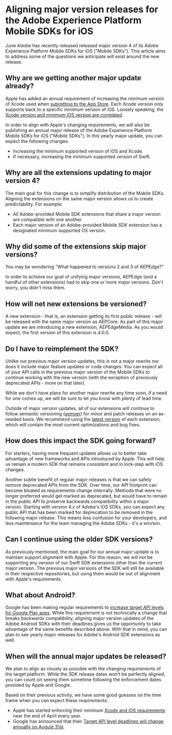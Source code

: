 # Aligning major version releases for the Adobe Experience Platform Mobile SDKs for iOS

June Adobe has recently released released major version 4 of its Adobe Experience Platform Mobile SDKs for iOS ("Mobile SDKs"). This article aims to address some of the questions we anticipate will exist around the new release.

## Why are we getting another major update already?

Apple has added an annual requirement of increasing the minimum version of Xcode used when [submitting to the App Store](https://developer.apple.com/ios/submit/). Each Xcode version only supports back to a specific minimum version of iOS. Loosely speaking, the [Xcode version and _minimum_ iOS version are correlated](https://developer.apple.com/support/xcode/). 

In order to align with Apple's changing requirements, we will also be publishing an annual major release of the Adobe Experience Platform Mobile SDKs for iOS ("Mobile SDKs"). In this yearly major update, you can expect the following changes:

* Increasing the minimum supported version of iOS and Xcode.
* If necessary, increasing the minimum supported version of Swift.

## Why are all the extensions updating to major version 4?

The main goal for this change is to simplify distribution of the Mobile SDKs. Aligning the extensions on the same major version allows us to create predictability. For example:

* All Adobe-provided Mobile SDK extensions that share a major version are compatible with one another.
* Each major version of an Adobe-provided Mobile SDK extension has a designated minimum supported OS version.

## Why did some of the extensions skip major versions?

You may be wondering "What happened to versions 2 and 3 of AEPEdge?" 

In order to achieve our goal of unifying major versions, AEPEdge (and a handful of other extensions) had to skip one or more major versions. Don't worry, you didn't miss them.

## How will net new extensions be versioned?

A new extension - that is, an extension getting its first public release - will be released with the same major version as AEPCore. As part of this major update we are introducing a new extension, AEPEdgeMedia. As you would expect, the first version of this extension is 4.0.0.

## Do I have to reimplement the SDK?

Unlike our previous major version updates, this is not a major rewrite nor does it include major feature updates or code changes. You can expect all of your API calls in the previous major version of the Mobile SDKs to continue working with the new version (with the exception of previously deprecated APIs - more on that later).

While we don't have plans for another major rewrite any time soon, if a need for one comes up, we will be sure to let you know with plenty of lead time.

Outside of major version updates, all of our extensions will continue to follow semantic versioning ([semver](https://semver.org/)) for minor and patch releases on an as-needed basis. We recommend using the [latest version](./../current-sdk-versions.md) of each extension, which will contain the most current optimizations and bug fixes.

## How does this impact the SDK going forward?

For starters, having more frequent updates allows us to better take advantage of new frameworks and APIs introduced by Apple. This will help us remain a modern SDK that remains consistent and in lock-step with iOS changes.

Another subtle benefit of regular major releases is that we can safely remove deprecated APIs from the SDK. Over time, our API footprint can become bloated as requirements change internally. Methods that were no longer preferred would get marked as deprecated, but would have to remain in the public API to preserve backwards compatibility within a major version. Starting with version 4.x of Adobe's iOS SDKs, you can expect any public API that has been marked for deprecation to be removed in the following major release. This means less confusion for your developers, and less maintenance for the team managing the Adobe SDKs - it's a win/win.

## Can I continue using the older SDK versions?

As previously mentioned, the main goal for our annual major update is to maintain support alignment with Apple. For this reason, we will not be supporting any version of our Swift SDK extensions other than the current major version. The previous major versions of the SDK will still be available in their respective repositories, but using them would be out of alignment with Apple's requirements.

## What about Android?

Google has been making regular requirements to [increase target API levels for Google Play apps](https://support.google.com/googleplay/android-developer/answer/11926878?hl=en#). While this requirement is not technically a change that breaks backwards compatibility, aligning major version updates of the Adobe Android SDKs with their deadlines gives us the opportunity to take advantage of the same benefits described above. With that in mind, you can plan to see yearly major releases for Adobe's Android SDK extensions as well.

## When will the annual major updates be released?

We plan to align as closely as possible with the changing requirements of the target platform. While the SDK release dates won't be perfectly aligned, you can count on seeing them sometime following the enforcement dates provided by Apple and Google.

Based on their previous activity, we have some good guesses on the time frame when you can expect these requirements:

* Apple has started enforcing their minimum [Xcode and iOS requirements](https://developer.apple.com/news/upcoming-requirements/) near the end of April every year. 
* Google has announced that their [Target API level deadlines will change annually on August 31st](https://support.google.com/googleplay/android-developer/answer/11926878?hl=en#). 